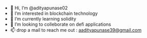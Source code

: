 - 👋 Hi, I’m @adityapunase02
- 👀 I’m interested in blockchain technology
- 🌱 I’m currently learning solidity
- 💞️ I’m looking to  colleborate on defi applications
- 📫 drop a mail to reach me out : aadityapunase39@gmail.com
<!---
adityapunase02/adityapunase02 is a ✨ special ✨ repository because its `README.md` (this file) appears on your GitHub profile.
You can click the Preview link to take a look at your changes.
--->
